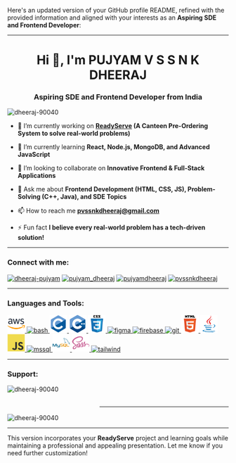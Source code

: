 Here's an updated version of your GitHub profile README, refined with the provided information and aligned with your interests as an **Aspiring SDE and Frontend Developer**:

---

<h1 align="center">Hi 👋, I'm PUJYAM V S S N K DHEERAJ</h1>  
<h3 align="center">Aspiring SDE and Frontend Developer from India</h3>  

<p align="left"> <img src="https://komarev.com/ghpvc/?username=dheeraj-90040&label=Profile%20views&color=0e75b6&style=flat" alt="dheeraj-90040" /> </p>  

- 🔭 I’m currently working on **[ReadyServe](https://github.com/your-readyserve-link) (A Canteen Pre-Ordering System to solve real-world problems)**  

- 🌱 I’m currently learning **React, Node.js, MongoDB, and Advanced JavaScript**  

- 👯 I’m looking to collaborate on **Innovative Frontend & Full-Stack Applications**  

- 💬 Ask me about **Frontend Development (HTML, CSS, JS), Problem-Solving (C++, Java), and SDE Topics**  

- 📫 How to reach me **pvssnkdheeraj@gmail.com**  

- ⚡ Fun fact **I believe every real-world problem has a tech-driven solution!**  

---

<h3 align="left">Connect with me:</h3>  
<p align="left">  
<a href="https://linkedin.com/in/dheeraj-pujyam" target="blank"><img align="center" src="https://raw.githubusercontent.com/rahuldkjain/github-profile-readme-generator/master/src/images/icons/Social/linked-in-alt.svg" alt="dheeraj-pujyam" height="30" width="40" /></a>  
<a href="https://www.codechef.com/users/pujyam_dheeraj" target="blank"><img align="center" src="https://cdn.jsdelivr.net/npm/simple-icons@3.1.0/icons/codechef.svg" alt="pujyam_dheeraj" height="30" width="40" /></a>  
<a href="https://www.leetcode.com/pujyamdheeraj" target="blank"><img align="center" src="https://raw.githubusercontent.com/rahuldkjain/github-profile-readme-generator/master/src/images/icons/Social/leet-code.svg" alt="pujyamdheeraj" height="30" width="40" /></a>  
<a href="https://auth.geeksforgeeks.org/user/pvssnkdheeraj" target="blank"><img align="center" src="https://raw.githubusercontent.com/rahuldkjain/github-profile-readme-generator/master/src/images/icons/Social/geeks-for-geeks.svg" alt="pvssnkdheeraj" height="30" width="40" /></a>  
</p>  

---

<h3 align="left">Languages and Tools:</h3>  
<p align="left">  
<a href="https://aws.amazon.com" target="_blank" rel="noreferrer"> <img src="https://raw.githubusercontent.com/devicons/devicon/master/icons/amazonwebservices/amazonwebservices-original-wordmark.svg" alt="aws" width="40" height="40"/> </a>  
<a href="https://www.gnu.org/software/bash/" target="_blank" rel="noreferrer"> <img src="https://www.vectorlogo.zone/logos/gnu_bash/gnu_bash-icon.svg" alt="bash" width="40" height="40"/> </a>  
<a href="https://www.cprogramming.com/" target="_blank" rel="noreferrer"> <img src="https://raw.githubusercontent.com/devicons/devicon/master/icons/c/c-original.svg" alt="c" width="40" height="40"/> </a>  
<a href="https://www.w3schools.com/cpp/" target="_blank" rel="noreferrer"> <img src="https://raw.githubusercontent.com/devicons/devicon/master/icons/cplusplus/cplusplus-original.svg" alt="cplusplus" width="40" height="40"/> </a>  
<a href="https://www.w3schools.com/css/" target="_blank" rel="noreferrer"> <img src="https://raw.githubusercontent.com/devicons/devicon/master/icons/css3/css3-original-wordmark.svg" alt="css3" width="40" height="40"/> </a>  
<a href="https://www.figma.com/" target="_blank" rel="noreferrer"> <img src="https://www.vectorlogo.zone/logos/figma/figma-icon.svg" alt="figma" width="40" height="40"/> </a>  
<a href="https://firebase.google.com/" target="_blank" rel="noreferrer"> <img src="https://www.vectorlogo.zone/logos/firebase/firebase-icon.svg" alt="firebase" width="40" height="40"/> </a>  
<a href="https://git-scm.com/" target="_blank" rel="noreferrer"> <img src="https://www.vectorlogo.zone/logos/git-scm/git-scm-icon.svg" alt="git" width="40" height="40"/> </a>  
<a href="https://www.w3.org/html/" target="_blank" rel="noreferrer"> <img src="https://raw.githubusercontent.com/devicons/devicon/master/icons/html5/html5-original-wordmark.svg" alt="html5" width="40" height="40"/> </a>  
<a href="https://www.java.com" target="_blank" rel="noreferrer"> <img src="https://raw.githubusercontent.com/devicons/devicon/master/icons/java/java-original.svg" alt="java" width="40" height="40"/> </a>  
<a href="https://developer.mozilla.org/en-US/docs/Web/JavaScript" target="_blank" rel="noreferrer"> <img src="https://raw.githubusercontent.com/devicons/devicon/master/icons/javascript/javascript-original.svg" alt="javascript" width="40" height="40"/> </a>  
<a href="https://www.microsoft.com/en-us/sql-server" target="_blank" rel="noreferrer"> <img src="https://www.svgrepo.com/show/303229/microsoft-sql-server-logo.svg" alt="mssql" width="40" height="40"/> </a>  
<a href="https://www.mysql.com/" target="_blank" rel="noreferrer"> <img src="https://raw.githubusercontent.com/devicons/devicon/master/icons/mysql/mysql-original-wordmark.svg" alt="mysql" width="40" height="40"/> </a>  
<a href="https://sass-lang.com" target="_blank" rel="noreferrer"> <img src="https://raw.githubusercontent.com/devicons/devicon/master/icons/sass/sass-original.svg" alt="sass" width="40" height="40"/> </a>  
<a href="https://tailwindcss.com/" target="_blank" rel="noreferrer"> <img src="https://www.vectorlogo.zone/logos/tailwindcss/tailwindcss-icon.svg" alt="tailwind" width="40" height="40"/> </a>  
</p>  

---

<h3 align="left">Support:</h3>  
<p><a href="https://www.buymeacoffee.com/dheeraj-90040"> <img align="left" src="https://cdn.buymeacoffee.com/buttons/v2/default-yellow.png" height="50" width="210" alt="dheeraj-90040" /></a></p><br><br>  

---

<p><img align="center" src="https://github-readme-stats.vercel.app/api/top-langs?username=dheeraj-90040&show_icons=true&locale=en&layout=compact" alt="dheeraj-90040" /></p>  

---

This version incorporates your **ReadyServe** project and learning goals while maintaining a professional and appealing presentation. Let me know if you need further customization!
